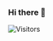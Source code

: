 ### Hi there 👋

![Visitors](https://api.visitorbadge.io/api/visitors?path=https%3A%2F%2Fgithub.com%2Fnonamehtml&label=hehe&labelColor=%23d9e3f0&countColor=%23000000&labelStyle=upper)
<!--
**nonamehtml/nonamehtml** is a ✨ _special_ ✨ repository because its `README.md` (this file) appears on your GitHub profile.

Here are some ideas to get you started:

- 🔭 I’m currently working on ...
- 🌱 I’m currently learning ...
- 👯 I’m looking to collaborate on ...
- 🤔 I’m looking for help with ...
- 💬 Ask me about ...
- 📫 How to reach me: ...
- 😄 Pronouns: ...
- ⚡ Fun fact: ...
-->
